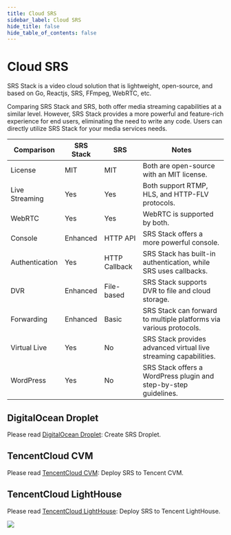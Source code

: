 ```yaml
---
title: Cloud SRS
sidebar_label: Cloud SRS
hide_title: false
hide_table_of_contents: false
---
```


# Cloud SRS

SRS Stack is a video cloud solution that is lightweight, open-source, and based on Go,
Reactjs, SRS, FFmpeg, WebRTC, etc.

Comparing SRS Stack and SRS, both offer media streaming capabilities at a similar level.
However, SRS Stack provides a more powerful and feature-rich experience for end users,
eliminating the need to write any code. Users can directly utilize SRS Stack for your
media services needs.

| Comparison       | SRS Stack | SRS           | Notes                                                                |
|------------------|-----------|---------------|----------------------------------------------------------------------|
| License          | MIT       | MIT           | Both are open-source with an MIT license.                          |
| Live Streaming   | Yes       | Yes           | Both support RTMP, HLS, and HTTP-FLV protocols.                      |
| WebRTC           | Yes       | Yes           | WebRTC is supported by both.                                         |
| Console          | Enhanced  | HTTP API      | SRS Stack offers a more powerful console.                            |
| Authentication   | Yes       | HTTP Callback | SRS Stack has built-in authentication, while SRS uses callbacks.     |
| DVR              | Enhanced  | File-based    | SRS Stack supports DVR to file and cloud storage.                    |
| Forwarding       | Enhanced  | Basic         | SRS Stack can forward to multiple platforms via various protocols.   |
| Virtual Live     | Yes       | No            | SRS Stack provides advanced virtual live streaming capabilities.     |
| WordPress        | Yes       | No            | SRS Stack offers a WordPress plugin and step-by-step guidelines.     |

## DigitalOcean Droplet

Please read [DigitalOcean Droplet](https://github.com/ossrs/srs-stack/wiki/Droplet): Create SRS Droplet.

## TencentCloud CVM

Please read [TencentCloud CVM](https://www.bilibili.com/video/BV1844y1L7dL/): Deploy SRS to Tencent CVM.

## TencentCloud LightHouse

Please read [TencentCloud LightHouse](https://www.bilibili.com/video/BV1844y1L7dL/): Deploy SRS to Tencent LightHouse.

![](https://ossrs.net/gif/v1/sls.gif?site=ossrs.io&path=/lts/doc/en/v6/getting-started-cloud)


